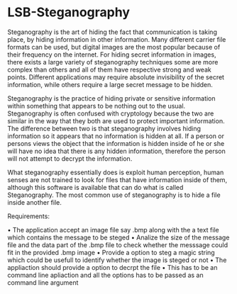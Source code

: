 # LSB-Steganography

Steganography is the art of hiding the fact that communication is taking place, by hiding information in other information. Many different carrier file formats can be used, but digital images are the most popular because of their frequency on the internet. For hiding secret information in images, there exists a large variety of steganography techniques some are more complex than others and all of them have respective strong and weak points. Different applications may require absolute invisibility of the secret information, while others require a large secret message to be hidden.

Steganography is the practice of hiding private or sensitive information within something that appears to be nothing out to the usual. Steganography is often confused with cryptology because the two are similar in the way that they both are used to protect important information. The difference between two is that steganography involves hiding information so it appears that no information is hidden at all. If a person or persons views the object that the information is hidden inside of he or she will have no idea that there is any hidden information, therefore the person will not attempt to decrypt the information.

What steganography essentially does is exploit human perception, human senses are not trained to look for files that have information inside of them, although this software is available that can do what is called Steganography. The most common use of steganography is to hide a file inside another file.

Requirements:

•	The application accept an image file say .bmp along with the a text file which contains the message to be steged
•	Analize the size of the message file and the data part of the .bmp file to check whether the messsage could fit in the provided .bmp image
•	Provide a option to steg a magic string which could be usefull to identify whether the image is steged or not
•	The appliaction should provide a option to decrpt the file
•	This has to be an command line apliaction and all the options has to be passed as an command line argument
